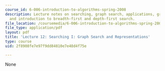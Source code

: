 ```yaml
---
course_id: 6-006-introduction-to-algorithms-spring-2008
description: Lecture notes on searching, graph search, applications, graph representations,
  and introduction to breadth-first and depth-first search.
file_location: /coursemedia/6-006-introduction-to-algorithms-spring-2008/2f8908fe7e97f9dd84810e7e48d4f75e_lec12.pdf
file_type: application/pdf
layout: pdf
title: 'Lecture 12: Searching I: Graph Search and Representations'
type: course
uid: 2f8908fe7e97f9dd84810e7e48d4f75e

---
```

None